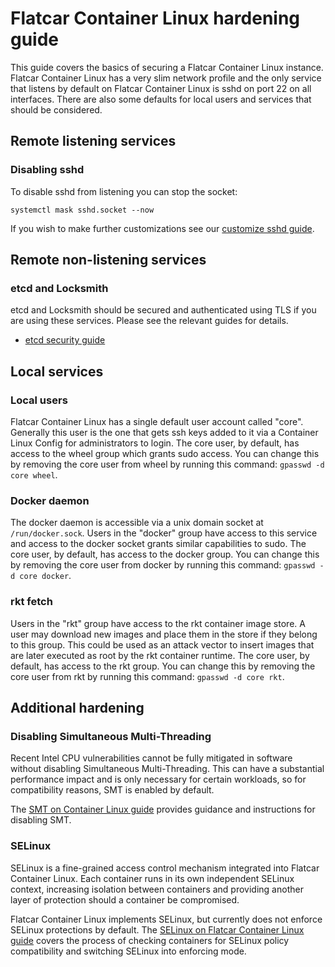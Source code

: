 # Flatcar Container Linux hardening guide

This guide covers the basics of securing a Flatcar Container Linux instance. Flatcar Container Linux has a very slim network profile and the only service that listens by default on Flatcar Container Linux is sshd on port 22 on all interfaces. There are also some defaults for local users and services that should be considered.

## Remote listening services

### Disabling sshd

To disable sshd from listening you can stop the socket:

```shell
systemctl mask sshd.socket --now
```

If you wish to make further customizations see our [customize sshd guide][sshd-guide].

## Remote non-listening services

### etcd and Locksmith

etcd and Locksmith should be secured and authenticated using TLS if you are using these services. Please see the relevant guides for details.

* [etcd security guide][etcd-sec-guide]

## Local services

### Local users

Flatcar Container Linux has a single default user account called "core". Generally this user is the one that gets ssh keys added to it via a Container Linux Config for administrators to login. The core user, by default, has access to the wheel group which grants sudo access. You can change this by removing the core user from wheel by running this command: `gpasswd -d core wheel`.

### Docker daemon

The docker daemon is accessible via a unix domain socket at `/run/docker.sock`. Users in the "docker" group have access to this service and access to the docker socket grants similar capabilities to sudo. The core user, by default, has access to the docker group. You can change this by removing the core user from docker by running this command: `gpasswd -d core docker`.

### rkt fetch

Users in the "rkt" group have access to the rkt container image store. A user may download new images and place them in the store if they belong to this group. This could be used as an attack vector to insert images that are later executed as root by the rkt container runtime. The core user, by default, has access to the rkt group. You can change this by removing the core user from rkt by running this command: `gpasswd -d core rkt`.

## Additional hardening

### Disabling Simultaneous Multi-Threading

Recent Intel CPU vulnerabilities cannot be fully mitigated in software without disabling Simultaneous Multi-Threading. This can have a substantial performance impact and is only necessary for certain workloads, so for compatibility reasons, SMT is enabled by default.

The [SMT on Container Linux guide][smt-guide] provides guidance and instructions for disabling SMT.

### SELinux

SELinux is a fine-grained access control mechanism integrated into Flatcar Container Linux. Each container runs in its own independent SELinux context, increasing isolation between containers and providing another layer of protection should a container be compromised.

Flatcar Container Linux implements SELinux, but currently does not enforce SELinux protections by default. The [SELinux on Flatcar Container Linux guide][selinux-guide] covers the process of checking containers for SELinux policy compatibility and switching SELinux into enforcing mode.

[smt-guide]: disabling-smt.md
[sshd-guide]: customizing-sshd.md
[etcd-sec-guide]: https://github.com/flatcar-linux/etcd/blob/v3.2.11/Documentation/op-guide/security.md
[selinux-guide]: selinux.md
